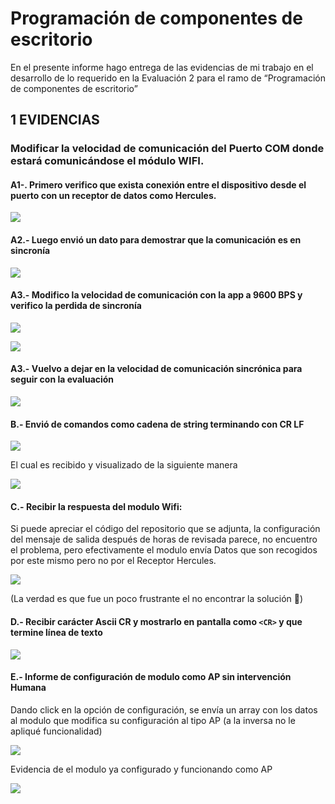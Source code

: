 # Programación de componentes de escritorio
En el presente informe hago entrega de las evidencias de mi trabajo en el desarrollo de lo requerido en la Evaluación 2 para el ramo de “Programación de componentes de escritorio”

## 1 EVIDENCIAS
### Modificar la velocidad de comunicación del Puerto COM donde estará comunicándose el módulo WIFI.
#### A1-. Primero verifico que exista conexión entre el dispositivo desde el puerto con un receptor de datos como Hercules.

![](https://rkl5ulbb0wj8tjlwyrnn.katherineflores.ml/leo/1.png)

#### A2.- Luego envió un dato para demostrar que la comunicación es en sincronía

![](https://rkl5ulbb0wj8tjlwyrnn.katherineflores.ml/leo/2.png)

#### A3.- Modifico la velocidad de comunicación con la app a 9600 BPS y verifico la perdida de sincronía

![](https://rkl5ulbb0wj8tjlwyrnn.katherineflores.ml/leo/3.png)

![](https://rkl5ulbb0wj8tjlwyrnn.katherineflores.ml/leo/4.png)

#### A3.- Vuelvo a dejar en la velocidad de comunicación sincrónica para seguir con la evaluación

![](https://rkl5ulbb0wj8tjlwyrnn.katherineflores.ml/leo/5.png)

#### B.- Envió de comandos como cadena de string terminando con CR LF

![](https://rkl5ulbb0wj8tjlwyrnn.katherineflores.ml/leo/6.png)

El cual es recibido y visualizado de la siguiente manera

![](https://rkl5ulbb0wj8tjlwyrnn.katherineflores.ml/leo/7.png)

#### C.- Recibir la respuesta del modulo Wifi:

Si puede apreciar el código del repositorio que se adjunta, la configuración del mensaje de salida después de horas de revisada parece, no encuentro el problema, pero efectivamente el modulo envía Datos que son recogidos por este mismo pero no por el Receptor Hercules.

![](https://rkl5ulbb0wj8tjlwyrnn.katherineflores.ml/leo/8.png)

(La verdad es que fue un poco frustrante el no encontrar la solución 🙁)


#### D.- Recibir carácter Ascii CR y mostrarlo en pantalla como `<CR>` y que termine línea de texto
![](https://rkl5ulbb0wj8tjlwyrnn.katherineflores.ml/leo/9.png)


#### E.- Informe de configuración de modulo como AP sin intervención Humana

Dando click en la opción de configuración, se envía un array con los datos al modulo que modifica su configuración al tipo AP (a la inversa no le apliqué funcionalidad)

![](https://rkl5ulbb0wj8tjlwyrnn.katherineflores.ml/leo/10.png)

Evidencia de el modulo ya configurado y funcionando como AP

![](https://rkl5ulbb0wj8tjlwyrnn.katherineflores.ml/leo/11.png)
